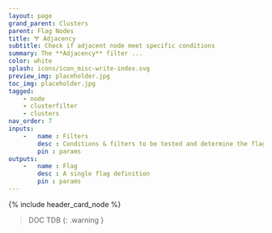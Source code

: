 ```yaml
---
layout: page
grand_parent: Clusters
parent: Flag Nodes
title: 🝖 Adjacency
subtitle: Check if adjacent node meet specific conditions
summary: The **Adjacency** filter ...
color: white
splash: icons/icon_misc-write-index.svg
preview_img: placeholder.jpg
toc_img: placeholder.jpg
tagged: 
    - node
    - clusterfilter
    - clusters
nav_order: 7
inputs:
    -   name : Filters
        desc : Conditions & filters to be tested and determine the flag behavior. Supports both regular filter and cluster filters
        pin : params
outputs:
    -   name : Flag
        desc : A single flag definition
        pin : params
---
```


{% include header_card_node %}

> DOC TDB
{: .warning }